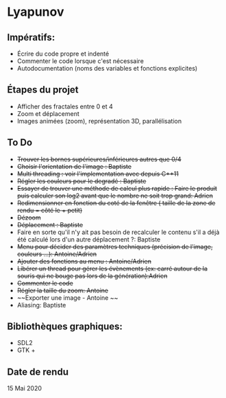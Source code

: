 # Lyapunov

## Impératifs:
- Écrire du code propre et indenté
- Commenter le code lorsque c'est nécessaire
- Autodocumentation (noms des variables et fonctions explicites)

## Étapes du projet
- Afficher des fractales entre 0 et 4
- Zoom et déplacement
- Images animées (zoom), représentation 3D, parallélisation

## To Do
- ~~Trouver les bornes supérieures/inférieures autres que 0/4~~
- ~~Choisir l'orientation de l'image : Baptiste~~
- ~~Multi threading : voir l'implementation avec <thread> depuis C++11~~
- ~~Régler les couleurs pour le degradé  : Baptiste~~
- ~~Essayer de trouver une méthode de calcul plus rapide : Faire le produit puis calculer son log2 avant que le nombre ne soit trop grand: Adrien~~
- ~~Redimensionner en fonction du coté de la fenêtre ( taille de la zone de rendu = côté le + petit)~~
- ~~Dézoom~~
- ~~Déplacement : Baptiste~~
- Faire en sorte qu'il n'y ait pas besoin de recalculer le contenu s'il a déjà été calculé lors d'un autre déplacement ?: Baptiste </span>
- ~~Menu pour décider des paramètres techniques (précision de l'image, couleurs ...): Antoine/Adrien~~
- ~~Ajouter des fonctions au menu : Antoine/Adrien~~
- ~~Libérer un thread pour gérer les évènements (ex: carré autour de la souris qui ne bouge pas lors de la génération):Adrien~~
- ~~Commenter le code~~
- ~~Régler la taille du zoom: Antoine~~
- ~~Exporter une image - Antoine ~~
- Aliasing: Baptiste

## Bibliothèques graphiques:
- SDL2
- GTK +

## Date de rendu

15 Mai 2020
